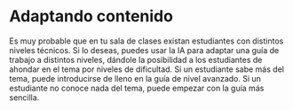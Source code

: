 # Adaptando contenido
Es muy probable que en tu sala de clases existan estudiantes con distintos niveles técnicos. Si lo deseas, puedes usar la IA para adaptar una guía de trabajo a distintos niveles, dándole la posibilidad a los estudiantes de ahondar en el tema por niveles de dificultad. Si un estudiante sabe más del tema, puede introducirse de lleno en la guía de nivel avanzado. Si un estudiante no conoce nada del tema, puede empezar con la guía más sencilla.